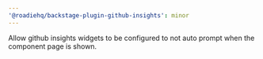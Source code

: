 ```yaml
---
'@roadiehq/backstage-plugin-github-insights': minor
---
```


Allow github insights widgets to be configured to not auto prompt when the component page is shown.
